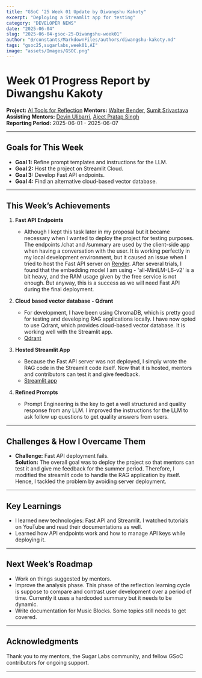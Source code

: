 ```yaml
---
title: "GSoC ’25 Week 01 Update by Diwangshu Kakoty"
excerpt: "Deploying a Streamlit app for testing"
category: "DEVELOPER NEWS"
date: "2025-06-04"
slug: "2025-06-04-gsoc-25-Diwangshu-week01"
author: "@/constants/MarkdownFiles/authors/diwangshu-kakoty.md"
tags: "gsoc25,sugarlabs,week01,AI"
image: "assets/Images/GSOC.png"
---
```


<!-- markdownlint-disable -->

# Week 01 Progress Report by Diwangshu Kakoty

**Project:** [AI Tools for Reflection](https://github.com/Commanderk3/reflection_ai)
**Mentors:** [Walter Bender](https://github.com/walterbender), [Sumit Srivastava](https://github.com/sum2it)  
**Assisting Mentors:** [Devin Ulibarri](https://github.com/pikurasa), [	Ajeet Pratap Singh](https://github.com/apsinghdev)  
**Reporting Period:** 2025-06-01 - 2025-06-07  

---

## Goals for This Week

- **Goal 1:** Refine prompt templates and instructions for the LLM.
- **Goal 2:** Host the project on Streamlit Cloud.
- **Goal 3:** Develop Fast API endpoints.
- **Goal 4:** Find an alternative cloud-based vector database.

---

## This Week’s Achievements

1. **Fast API Endpoints**  
   - Although I kept this task later in my proposal but it became necessary when I wanted to deploy the project for testing purposes. The endpoints /chat and /summary are used by the client-side app when having a conversation with the user. It is working perfectly in my local development environment, but it caused an issue when I tried to host the Fast API server on [Render](https://render.com/). After several trials, I found that the embedding model I am using - 'all-MiniLM-L6-v2' is a bit heavy, and the RAM usage given by the free service is not enough.
   But anyway, this is a success as we will need Fast API during the final deployment.


2. **Cloud based vector database - Qdrant**  
   - For development, I have been using ChromaDB, which is pretty good for testing and developing RAG applications locally. I have now opted to use Qdrant, which provides cloud-based vector database. It is working well with the Streamlit app.
   - [Qdrant](https://qdrant.tech/documentation/)

3. **Hosted Streamlit App**  
   - Because the Fast API server was not deployed, I simply wrote the RAG code in the Streamlit code itself. Now that it is hosted, mentors and contributors can test it and give feedback.
   - [Streamlit app](https://reflectionapp-2yoxtvn6sknvktme2zorvq.streamlit.app/)

4. **Refined Prompts**
   - Prompt Engineering is the key to get a well structured and quality response from any LLM. I improved the instructions for the LLM to ask follow up questions to get quality answers from users.

---

## Challenges & How I Overcame Them

- **Challenge:** Fast API deployment fails.  
  **Solution:** The overall goal was to deploy the project so that mentors can test it and give me feedback for the summer period. Therefore, I modified the streamlit code to handle the RAG application by itself. Hence, I tackled the problem by avoiding server deployment.

---

## Key Learnings

- I learned new technologies: Fast API and Streamlit. I watched tutorials on YouTube and read their documentations as well. 
- Learned how API endpoints work and how to manage API keys while deploying it.

---

## Next Week’s Roadmap

- Work on things suggested by mentors.
- Improve the analysis phase. This phase of the reflection learning cycle is suppose to compare and contrast user development over a period of time. Currently it uses a hardcoded summary but it needs to be dynamic.
- Write documentation for Music Blocks. Some topics still needs to get covered.

---

## Acknowledgments

Thank you to my mentors, the Sugar Labs community, and fellow GSoC contributors for ongoing support.

---